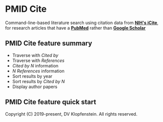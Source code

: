 # PMID Cite
Command-line-based literature search
using citation data from [**NIH's iCite**](https://icite.od.nih.gov),
for research articles that have a [**PubMed**](https://pubmed.ncbi.nlm.nih.gov)
rather than [**Google Scholar**](https://twitter.com/CT_Bergstrom/status/1170465764832231427)

## PMID Cite feature summary
  * Traverse with *Cited by*
  * Traverse with *References*
  * *Cited by N* information
  * *N References* information
  * Sort results by year
  * Sort results by *Cited by N*
  * Display author papers

## PMID Cite feature quick start


Copyright (C) 2019-present, DV Klopfenstein. All rights reserved.
